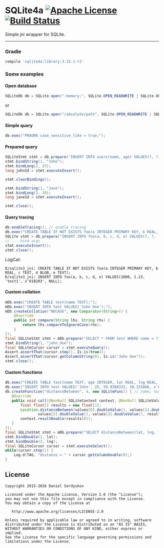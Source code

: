 # SQLite4a [![Apache License](https://img.shields.io/badge/license-Apache%20v2-blue.svg)](https://github.com/DanielSerdyukov/sqlite4a/blob/master/LICENSE) [![Build Status](https://gitlab.exzogeni.com/android/sqlite4a/badges/master/build.svg)](https://github.com/DanielSerdyukov/sqlite4a)

Simple jni wrapper for SQLite.

----

### Gradle
```groovy
compile 'sqlite4a:library:3.15.1-r2'
```

### Some examples

#### Open database
```java
SQLiteDb db = SQLite.open(":memory:", SQLite.OPEN_READWRITE | SQLite.OPEN_CREATE);
```
or
```java
SQLiteDb db = SQLite.open("/absolute/path", SQLite.OPEN_READWRITE | SQLite.OPEN_CREATE);
```

#### Simple query
```java
db.exec("PRAGMA case_sensitive_like = true;");
```

#### Prepared query
```java
SQLiteStmt stmt = db.prepare("INSERT INTO users(name, age) VALUES(?, ?);");
stmt.bindString(1, "John");
stmt.bindLong(2, 25);
long johnId = stmt.executeInsert();

stmt.clearBindings();

stmt.bindString(1, "Jane");
stmt.bindLong(2, 20);
long janeId = stmt.executeInsert();

stmt.close();
```

#### Query tracing
```java
db.enableTracing(); // enable tracing
db.exec("CREATE TABLE IF NOT EXISTS foo(a INTEGER PRIMARY KEY, b REAL, c TEXT, d BLOB, e TEXT);");
SQLite stmt = db.prepare("INSERT INTO foo(a, b, c, d, e) VALUES(?, ?, ?, ?, ?);");
// ... bind args
stmt.executeInsert();
stmt.close();
```
LogCat:
```
D/sqlite3_jni: CREATE TABLE IF NOT EXISTS foo(a INTEGER PRIMARY KEY, b REAL, c TEXT, d BLOB, e TEXT);
D/sqlite3_jni: INSERT INTO foo(a, b, c, d, e) VALUES(1000, 1.23, 'test1', x'010203', NULL);
```

#### Custom collation
```java
mDb.exec("CREATE TABLE test(name TEXT);");
mDb.exec("INSERT INTO test VALUES('John Doe');");
mDb.createCollation("NOCASE", new Comparator<String>() {
    @Override
    public int compare(String lhs, String rhs) {
        return lhs.compareToIgnoreCase(rhs);
    }
});
final SQLiteStmt stmt = mDb.prepare("SELECT * FROM test WHERE name = ? COLLATE NOCASE;");
stmt.bindString(1, "john doe");
final SQLiteCursor cursor = stmt.executeQuery();
Assert.assertThat(cursor.step(), Is.is(true));
Assert.assertThat(cursor.getColumnString(0), Is.is("John Doe"));
stmt.close();
```

#### Custom functions
```java
db.exec("CREATE TABLE test(name TEXT, age INTEGER, lat REAL, lng REAL, bytes BLOB);");
db.exec("INSERT INTO test VALUES('John', 25, 59.9388333, 30.315866, x'0103020405');");
db.createFunction("distanceBetween", 4, new SQLiteFunc() { // name, numArgs, func
   @Override
   public void call(@NonNull SQLiteContext context, @NonNull SQLiteValue[] values) {
       final float[] results = new float[1];
       Location.distanceBetween(values[0].doubleValue(), values[1].doubleValue(),
               values[2].doubleValue(), values[3].doubleValue(), results);
       context.resultDouble(results[0]);
   }
});
final SQLiteStmt stmt = mDb.prepare("SELECT distanceBetween(lat, lng, ?, ?) FROM test;");
stmt.bindDouble(1, lat);
stmt.bindDouble(2, lng);
final SQLiteCursor cursor = stmt.executeSelect();
while(cursor.step()) {
    Log.d(TAG, "distance = " + cursor.getColumnDouble(0);)
}
```

License
-------

    Copyright 2015-2016 Daniel Serdyukov

    Licensed under the Apache License, Version 2.0 (the "License");
    you may not use this file except in compliance with the License.
    You may obtain a copy of the License at

       http://www.apache.org/licenses/LICENSE-2.0

    Unless required by applicable law or agreed to in writing, software
    distributed under the License is distributed on an "AS IS" BASIS,
    WITHOUT WARRANTIES OR CONDITIONS OF ANY KIND, either express or implied.
    See the License for the specific language governing permissions and
    limitations under the License.
